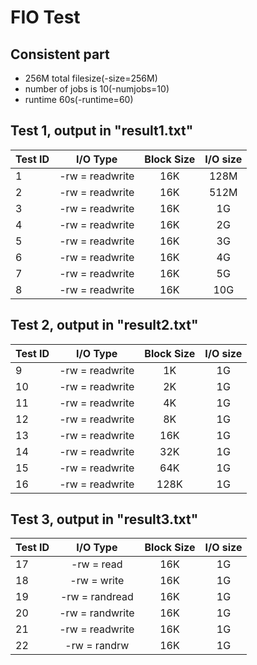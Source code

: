 # FIO Test

## Consistent part

* 256M total filesize(-size=256M) 
* number of jobs is 10(-numjobs=10)
*  runtime 60s(-runtime=60)



## Test 1, output in "result1.txt"

| Test ID |    I/O Type     | Block Size | I/O size |
| ------- | :-------------: | :--------: | :------: |
| 1       | -rw = readwrite |    16K     |   128M   |
| 2       | -rw = readwrite |    16K     |   512M   |
| 3       | -rw = readwrite |    16K     |    1G    |
| 4       | -rw = readwrite |    16K     |    2G    |
| 5       | -rw = readwrite |    16K     |    3G    |
| 6       | -rw = readwrite |    16K     |    4G    |
| 7       | -rw = readwrite |    16K     |    5G    |
| 8       | -rw = readwrite |    16K     |   10G    |



## Test 2, output in "result2.txt"

| Test ID |    I/O Type     | Block Size | I/O size |
| ------- | :-------------: | :--------: | :------: |
| 9       | -rw = readwrite |     1K     |    1G    |
| 10      | -rw = readwrite |     2K     |    1G    |
| 11      | -rw = readwrite |     4K     |    1G    |
| 12      | -rw = readwrite |     8K     |    1G    |
| 13      | -rw = readwrite |    16K     |    1G    |
| 14      | -rw = readwrite |    32K     |    1G    |
| 15      | -rw = readwrite |    64K     |    1G    |
| 16      | -rw = readwrite |    128K    |    1G    |

## Test 3, output in "result3.txt"

| Test ID |    I/O Type     | Block Size | I/O size |
| ------- | :-------------: | :--------: | :------: |
| 17      |   -rw = read    |    16K     |    1G    |
| 18      |   -rw = write   |    16K     |    1G    |
| 19      | -rw = randread  |    16K     |    1G    |
| 20      | -rw = randwrite |    16K     |    1G    |
| 21      | -rw = readwrite |    16K     |    1G    |
| 22      |  -rw = randrw   |    16K     |    1G    |

## 

